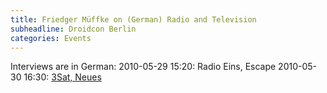 ```yaml
---
title: Friedger Müffke on (German) Radio and Television
subheadline: Droidcon Berlin
categories: Events
---
```


Interviews are in German:
2010-05-29 15:20: Radio Eins, Escape
2010-05-30 16:30: [3Sat, Neues](http://www.zdf.de/ZDFmediathek/beitrag/video/1056076/Droidcon-2010#/beitrag/video/1056076/Droidcon-2010)
